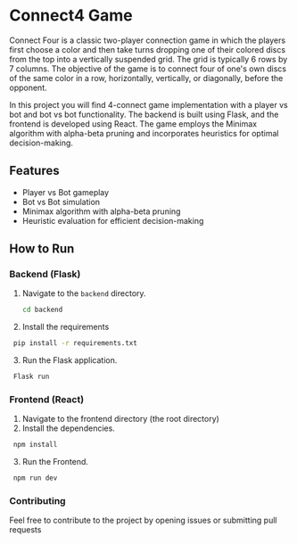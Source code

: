 # Connect4 Game

Connect Four is a classic two-player connection game in which the players first choose a color and then take turns dropping one of their colored discs from the top into a vertically suspended grid. The grid is typically 6 rows by 7 columns. The objective of the game is to connect four of one's own discs of the same color in a row, horizontally, vertically, or diagonally, before the opponent.

In this project you will find 4-connect game implementation with a player vs bot and bot vs bot functionality. The backend is built using Flask, and the frontend is developed using React. The game employs the Minimax algorithm with alpha-beta pruning and incorporates heuristics for optimal decision-making.


## Features

- Player vs Bot gameplay
- Bot vs Bot simulation
- Minimax algorithm with alpha-beta pruning
- Heuristic evaluation for efficient decision-making
  

## How to Run

### Backend (Flask)

1. Navigate to the `backend` directory.
   ```bash
   cd backend
   ```
2. Install the requirements
  ```bash
   pip install -r requirements.txt
  ```
3. Run the Flask application.
  ```bash
   Flask run
  ```

### Frontend (React)

1. Navigate to the frontend directory (the root directory)
2. Install the dependencies.
  ```bash
   npm install
  ```
3. Run the Frontend.
  ```bash
   npm run dev
  ```

### Contributing

Feel free to contribute to the project by opening issues or submitting pull requests



